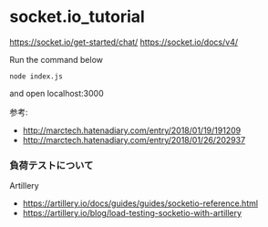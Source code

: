 # socket.io_tutorial
https://socket.io/get-started/chat/
https://socket.io/docs/v4/


Run the command below
```
node index.js
```

and open localhost:3000

参考:
- http://marctech.hatenadiary.com/entry/2018/01/19/191209
- http://marctech.hatenadiary.com/entry/2018/01/26/202937

### 負荷テストについて
Artillery
- https://artillery.io/docs/guides/guides/socketio-reference.html
- https://artillery.io/blog/load-testing-socketio-with-artillery

